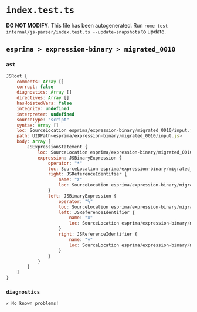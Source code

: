 # `index.test.ts`

**DO NOT MODIFY**. This file has been autogenerated. Run `rome test internal/js-parser/index.test.ts --update-snapshots` to update.

## `esprima > expression-binary > migrated_0010`

### `ast`

```javascript
JSRoot {
	comments: Array []
	corrupt: false
	diagnostics: Array []
	directives: Array []
	hasHoistedVars: false
	integrity: undefined
	interpreter: undefined
	sourceType: "script"
	syntax: Array []
	loc: SourceLocation esprima/expression-binary/migrated_0010/input.js 1:0-2:0
	path: UIDPath<esprima/expression-binary/migrated_0010/input.js>
	body: Array [
		JSExpressionStatement {
			loc: SourceLocation esprima/expression-binary/migrated_0010/input.js 1:0-1:9
			expression: JSBinaryExpression {
				operator: "*"
				loc: SourceLocation esprima/expression-binary/migrated_0010/input.js 1:0-1:9
				right: JSReferenceIdentifier {
					name: "z"
					loc: SourceLocation esprima/expression-binary/migrated_0010/input.js 1:8-1:9 (z)
				}
				left: JSBinaryExpression {
					operator: "%"
					loc: SourceLocation esprima/expression-binary/migrated_0010/input.js 1:0-1:5
					left: JSReferenceIdentifier {
						name: "x"
						loc: SourceLocation esprima/expression-binary/migrated_0010/input.js 1:0-1:1 (x)
					}
					right: JSReferenceIdentifier {
						name: "y"
						loc: SourceLocation esprima/expression-binary/migrated_0010/input.js 1:4-1:5 (y)
					}
				}
			}
		}
	]
}
```

### `diagnostics`

```
✔ No known problems!

```
